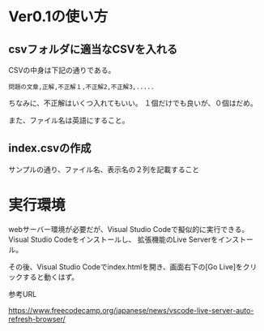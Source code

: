# Ver0.1の使い方

## csvフォルダに適当なCSVを入れる
CSVの中身は下記の通りである。

```
問題の文章,正解,不正解１,不正解2,不正解3,.....
```

ちなみに、不正解はいくつ入れてもいい。
１個だけでも良いが、０個はだめ。

また、ファイル名は英語にすること。

## index.csvの作成
サンプルの通り、ファイル名、表示名の２列を記載すること


# 実行環境
webサーバー環境が必要だが、Visual Studio Codeで擬似的に実行できる。
Visual Studio Codeをインストールし、
拡張機能のLive Serverをインストール。

その後、Visual Studio Codeでindex.htmlを開き、画面右下の[Go Live]をクリックすると動くはず。

参考URL

https://www.freecodecamp.org/japanese/news/vscode-live-server-auto-refresh-browser/